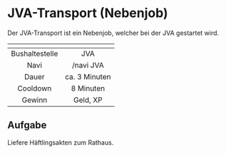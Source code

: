 # JVA-Transport (Nebenjob)
Der JVA-Transport ist ein Nebenjob, welcher bei der JVA gestartet wird.

| <!-- --> | <!-- --> |
| :-: | :-: |
| Bushaltestelle | JVA |
| Navi | /navi JVA |
| Dauer | ca. 3 Minuten |
| Cooldown | 8 Minuten |
| Gewinn | Geld, XP |


## Aufgabe
Liefere Häftlingsakten zum Rathaus.

